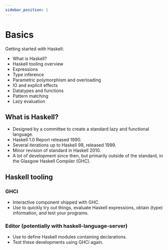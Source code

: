 ```yaml
---
sidebar_position: 1
---
```


# Basics

Getting started with Haskell:

- What is Haskell?
- Haskell tooling overview
- Expressions
- Type inference
- Parametric polymorphism and overloading
- IO and explicit effects
- Datatypes and functions
- Pattern matching
- Lazy evaluation

## What is Haskell?

- Designed by a committee to create a standard lazy and
functional language.
- Haskell 1.0 Report released 1990.
- Several iterations up to Haskell 98, released 1999.
- Minor revision of standard in Haskell 2010.
- A lot of development since then, but primarily outside of the
standard, in the Glasgow Haskell Compiler (GHC).

## Haskell tooling

### GHCi

- Interactive component shipped with GHC.
- Use to quickly try out things, evaluate Haskell expressions, obtain
(type) information, and test your programs.

### Editor (potentially with haskell-language-server)

- Use to define Haskell modules containing declarations.
- Test these developments using GHCi again.
